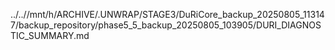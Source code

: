 ../..//mnt/h/ARCHIVE/.UNWRAP/STAGE3/DuRiCore_backup_20250805_113147/backup_repository/phase5_5_backup_20250805_103905/DURI_DIAGNOSTIC_SUMMARY.md